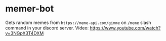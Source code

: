 # memer-bot

Gets random memes from `https://meme-api.com/gimme` on `/meme` slash command in your discord server.
Video: https://www.youtube.com/watch?v=3NGpX3T4DXM
